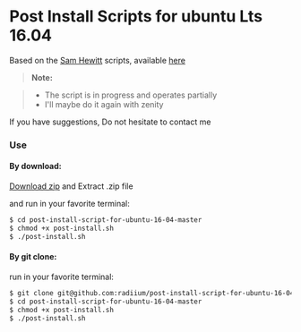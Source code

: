Post Install Scripts for ubuntu Lts 16.04
=========================================

Based on the [Sam Hewitt](https://github.com/snwh) scripts, available [here](https://github.com/snwh/ubuntu-post-install)


> **Note:**

> - The script is in progress and operates partially
> - I'll maybe do it again with zenity

If you have suggestions, Do not hesitate to contact me


### Use

#### By download:
[Download zip](https://github.com/radiium/post-install-script-for-ubuntu-16-04/archive/master.zip) and Extract .zip file

and run in your favorite terminal:
```sh
$ cd post-install-script-for-ubuntu-16-04-master
$ chmod +x post-install.sh
$ ./post-install.sh
```


#### By git clone:

run in your favorite terminal:
```sh
$ git clone git@github.com:radiium/post-install-script-for-ubuntu-16-04.git
$ cd post-install-script-for-ubuntu-16-04-master
$ chmod +x post-install.sh
$ ./post-install.sh
```
